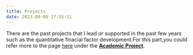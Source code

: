 ```yaml
---
title: Projects
date: 2023-09-08 17:55:11
---
```

There are the past projects that I lead or supported in the past few years such as the quantitative finacial factor development.For this part,you could refer more to the page [here](https://cv.vickyblog.xyz/) under the [**Academic Project**](https://viiicky.notion.site/5eeec5bf608f4afea07d41b82cc1d6d7?v=c0069dfa618f4789b2a5249d931cdf08&pvs=4). 